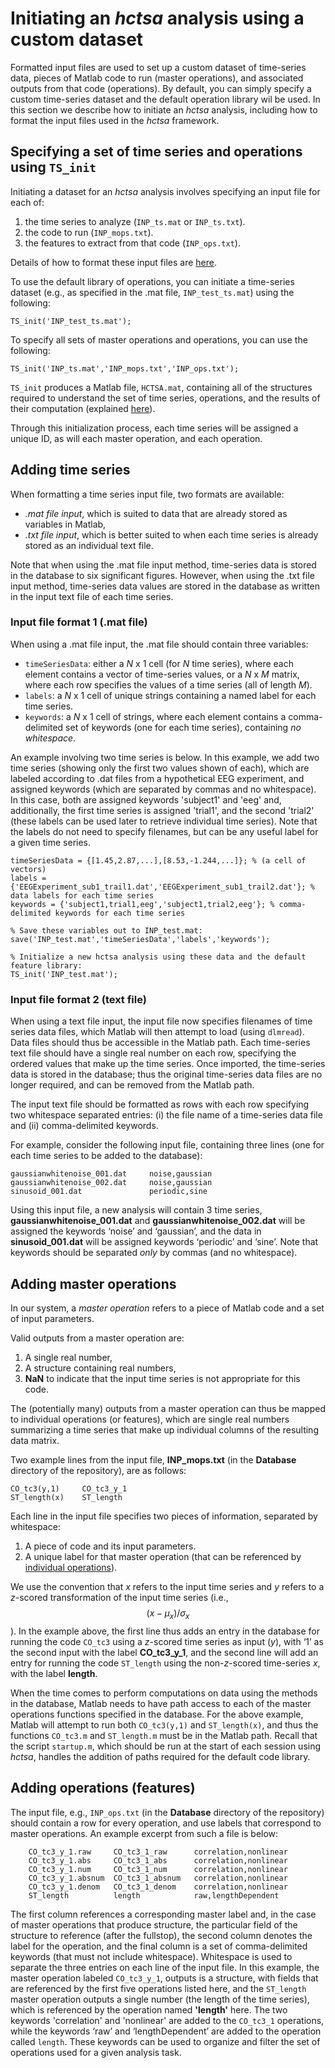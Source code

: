 # Initiating an *hctsa* analysis using a custom dataset
Formatted input files are used to set up a custom dataset of time-series data, pieces of Matlab code to run (master operations), and associated outputs from that code (operations).
By default, you can simply specify a custom time-series dataset and the default operation library wil be used.
In this section we describe how to initiate an *hctsa* analysis, including how to format the input files used in the *hctsa* framework.

## Specifying a set of time series and operations using `TS_init`

Initiating a dataset for an *hctsa* analysis involves specifying an input file for each of:
1. the time series to analyze (`INP_ts.mat` or `INP_ts.txt`).
2. the code to run (`INP_mops.txt`).
3. the features to extract from that code (`INP_ops.txt`).

Details of how to format these input files are [here](input_files.md).

To use the default library of operations, you can initiate a time-series dataset (e.g., as specified in the .mat file, `INP_test_ts.mat`) using the following:

    TS_init('INP_test_ts.mat');

To specify all sets of master operations and operations, you can use the following:

    TS_init('INP_ts.mat','INP_mops.txt','INP_ops.txt');

`TS_init` produces a Matlab file, `HCTSA.mat`, containing all of the structures required to understand the set of time series, operations, and the results of their computation (explained [here](hctsa_structure.md)).
<!-- Note that if only the first input file is provided, the default *hctsa* library of operations will be used. -->

Through this initialization process, each time series will be assigned a unique ID, as will each master operation, and each operation.


## Adding time series
When formatting a time series input file, two formats are available:
* *.mat file input*, which is suited to data that are already stored as variables in Matlab,
* *.txt file input*, which is better suited to when each time series is already stored as an individual text file.

Note that when using the .mat file input method, time-series data is stored in the database to six significant figures.
However, when using the .txt file input method, time-series data values are stored in the database as written in the input text file of each time series.

### Input file format 1 (.mat file)

When using a .mat file input, the .mat file should contain three variables:

* `timeSeriesData`: either a *N* x 1 cell (for *N* time series), where each element contains a vector of time-series values, or a *N* x *M* matrix, where each row specifies the values of a time series (all of length *M*).
* `labels`: a *N* x 1 cell of unique strings containing a named label for each time series.
* `keywords`: a *N* x 1 cell of strings, where each element contains a comma-delimited set of keywords (one for each time series), containing *no whitespace*.

An example involving two time series is below.
In this example, we add two time series (showing only the first two values shown of each), which are labeled according to .dat files from a hypothetical EEG experiment, and assigned keywords (which are separated by commas and no whitespace).
In this case, both are assigned keywords 'subject1' and 'eeg' and, additionally, the first time series is assigned 'trial1', and the second 'trial2' (these labels can be used later to retrieve individual time series).
Note that the labels do not need to specify filenames, but can be any useful label for a given time series.

```
timeSeriesData = {[1.45,2.87,...],[8.53,-1.244,...]}; % (a cell of vectors)
labels = {'EEGExperiment_sub1_trail1.dat','EEGExperiment_sub1_trail2.dat'}; % data labels for each time series
keywords = {'subject1,trial1,eeg','subject1,trial2,eeg'}; % comma-delimited keywords for each time series

% Save these variables out to INP_test.mat:
save('INP_test.mat','timeSeriesData','labels','keywords');

% Initialize a new hctsa analysis using these data and the default feature library:
TS_init('INP_test.mat');
```

### Input file format 2 (text file)

When using a text file input, the input file now specifies filenames of time series data files, which Matlab will then attempt to load (using `dlmread`).
Data files should thus be accessible in the Matlab path.
Each time-series text file should have a single real number on each row, specifying the ordered values that make up the time series.
Once imported, the time-series data is stored in the database; thus the original time-series data files are no longer required, and can be removed from the Matlab path.

The input text file should be formatted as rows with each row specifying two whitespace separated entries: (i) the file name of a time-series data file and (ii) comma-delimited keywords.

For example, consider the following input file, containing three lines (one for each time series to be added to the database):

    gaussianwhitenoise_001.dat     noise,gaussian
    gaussianwhitenoise_002.dat     noise,gaussian
    sinusoid_001.dat               periodic,sine

Using this input file, a new analysis will contain 3 time series, **gaussianwhitenoise_001.dat** and **gaussianwhitenoise_002.dat** will be assigned the keywords ‘noise’ and ‘gaussian’, and the data in **sinusoid_001.dat** will be assigned keywords ‘periodic’ and ‘sine’.
Note that keywords should be separated *only* by commas (and no whitespace).

## Adding master operations
In our system, a *master operation* refers to a piece of Matlab code and a set of input parameters.

Valid outputs from a master operation are:
1. A single real number,
2. A structure containing real numbers,
3. **NaN** to indicate that the input time series is not appropriate for this code.

The (potentially many) outputs from a master operation can thus be mapped to individual operations (or features), which are single real numbers summarizing a time series that make up individual columns of the resulting data matrix.

Two example lines from the input file, **INP_mops.txt** (in the **Database** directory of the repository), are as follows:

    CO_tc3(y,1)     CO_tc3_y_1
    ST_length(x)    ST_length

Each line in the input file specifies two pieces of information, separated by whitespace:
1. A piece of code and its input parameters.
2. A unique label for that master operation (that can be referenced by [individual operations](adding_operations.md)).

We use the convention that *x* refers to the input time series and *y* refers to a *z*-scored transformation of the input time series (i.e., $$(x - \mu_x)/\sigma_x$$).
In the example above, the first line thus adds an entry in the database for running the code `CO_tc3` using a *z*-scored time series as input (*y*), with ‘1’ as the second input with the label **CO_tc3_y_1**, and the second line will add an entry for running the code `ST_length` using the non-*z*-scored time-series *x*, with the label **length**.

When the time comes to perform computations on data using the methods in the database, Matlab needs to have path access to each of the master operations functions specified in the database.
For the above example, Matlab will attempt to run both `CO_tc3(y,1)` and `ST_length(x)`, and thus the functions `CO_tc3.m` and `ST_length.m` must be in the Matlab path.
Recall that the script `startup.m`, which should be run at the start of each session using *hctsa*, handles the addition of paths required for the default code library.

## Adding operations (features)

The input file, e.g., `INP_ops.txt` (in the **Database** directory of the repository) should contain a row for every operation, and use labels that correspond to master operations.
An example excerpt from such a file is below:


```
    CO_tc3_y_1.raw     CO_tc3_1_raw      correlation,nonlinear
    CO_tc3_y_1.abs     CO_tc3_1_abs      correlation,nonlinear
    CO_tc3_y_1.num     CO_tc3_1_num      correlation,nonlinear
    CO_tc3_y_1.absnum  CO_tc3_1_absnum   correlation,nonlinear
    CO_tc3_y_1.denom   CO_tc3_1_denom    correlation,nonlinear
    ST_length          length            raw,lengthDependent
```

The first column references a corresponding master label and, in the case of master operations that produce structure, the particular field of the structure to reference (after the fullstop), the second column denotes the label for the operation, and the final column is a set of comma-delimited keywords (that must not include whitespace).
Whitespace is used to separate the three entries on each line of the input file.
In this example, the master operation labeled `CO_tc3_y_1`, outputs is a structure, with fields that are referenced by the first five operations listed here, and the `ST_length` master operation outputs a single number (the length of the time series), which is referenced by the operation named **'length'** here.
The two keywords 'correlation' and 'nonlinear' are added to the `CO_tc3_1` operations, while the keywords ‘raw’ and ‘lengthDependent’ are added to the operation called `length`.
These keywords can be used to organize and filter the set of operations used for a given analysis task.
